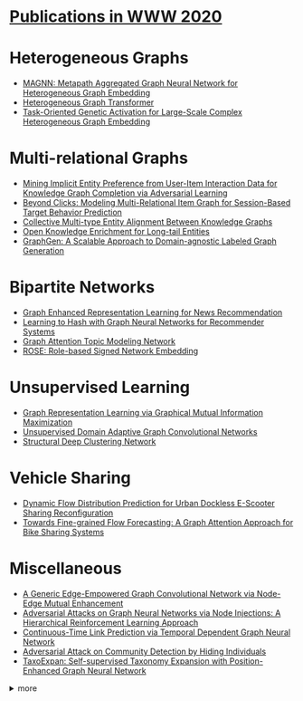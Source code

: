 # [Publications in WWW 2020](https://www2020.citi.sinica.edu.tw/schedule/research_track/)

# Heterogeneous Graphs
- [MAGNN: Metapath Aggregated Graph Neural Network for Heterogeneous Graph Embedding](https://github.com/naganandy/graph-based-deep-learning-literature/blob/master/conference-publications/folders/publications_www20/magnn_www20/README.md)
- [Heterogeneous Graph Transformer](https://github.com/naganandy/graph-based-deep-learning-literature/blob/master/conference-publications/folders/publications_www20/hgt_www20/README.md)
- [Task-Oriented Genetic Activation for Large-Scale Complex Heterogeneous Graph Embedding](https://github.com/naganandy/graph-based-deep-learning-literature/blob/master/conference-publications/folders/publications_www20/germ_www20/README.md)



# Multi-relational Graphs
- [Mining Implicit Entity Preference from User-Item Interaction Data for Knowledge Graph Completion via Adversarial Learning](https://github.com/naganandy/graph-based-deep-learning-literature/blob/master/conference-publications/folders/publications_www20/upgan_www20/README.md)
- [Beyond Clicks: Modeling Multi-Relational Item Graph for Session-Based Target Behavior Prediction](https://github.com/naganandy/graph-based-deep-learning-literature/blob/master/conference-publications/folders/publications_www20/mgnn_www20/README.md)
- [Collective Multi-type Entity Alignment Between Knowledge Graphs](https://github.com/naganandy/graph-based-deep-learning-literature/blob/master/conference-publications/folders/publications_www20/cgmualign_www20/README.md)
- [Open Knowledge Enrichment for Long-tail Entities](https://github.com/naganandy/graph-based-deep-learning-literature/blob/master/conference-publications/folders/publications_www20/okele_www20/README.md)
- [GraphGen: A Scalable Approach to Domain-agnostic Labeled Graph Generation](https://github.com/naganandy/graph-based-deep-learning-literature/blob/master/conference-publications/folders/publications_www20/graphgen_www20/README.md)



# Bipartite Networks
- [Graph Enhanced Representation Learning for News Recommendation](https://github.com/naganandy/graph-based-deep-learning-literature/blob/master/conference-publications/folders/publications_www20/gerl_www20/README.md)
- [Learning to Hash with Graph Neural Networks for Recommender Systems](https://github.com/naganandy/graph-based-deep-learning-literature/blob/master/conference-publications/folders/publications_www20/hashgnn_www20/README.md)
- [Graph Attention Topic Modeling Network](https://github.com/naganandy/graph-based-deep-learning-literature/blob/master/conference-publications/folders/publications_www20/gaton_www20/README.md)
- [ROSE: Role-based Signed Network Embedding](https://github.com/naganandy/graph-based-deep-learning-literature/blob/master/conference-publications/folders/publications_www20/rose_www20/README.md)



# Unsupervised Learning
- [Graph Representation Learning via Graphical Mutual Information Maximization](https://github.com/naganandy/graph-based-deep-learning-literature/blob/master/conference-publications/folders/publications_www20/gmi_www20/README.md)
- [Unsupervised Domain Adaptive Graph Convolutional Networks](https://github.com/naganandy/graph-based-deep-learning-literature/blob/master/conference-publications/folders/publications_www20/udagcn_www20/README.md)
- [Structural Deep Clustering Network](https://github.com/naganandy/graph-based-deep-learning-literature/blob/master/conference-publications/folders/publications_www20/sdcn_www20/README.md)



# Vehicle Sharing
- [Dynamic Flow Distribution Prediction for Urban Dockless E-Scooter Sharing Reconfiguration](https://github.com/naganandy/graph-based-deep-learning-literature/blob/master/conference-publications/folders/publications_www20/gcscoot_www20/README.md)
- [Towards Fine-grained Flow Forecasting: A Graph Attention Approach for Bike Sharing Systems](https://github.com/naganandy/graph-based-deep-learning-literature/blob/master/conference-publications/folders/publications_www20/gacnn_www20/README.md)



# Miscellaneous
-  [A Generic Edge-Empowered Graph Convolutional Network via Node-Edge Mutual Enhancement](https://github.com/naganandy/graph-based-deep-learning-literature/blob/master/conference-publications/folders/publications_www20/eegcn_www20/README.md)
- [Adversarial Attacks on Graph Neural Networks via Node Injections: A Hierarchical Reinforcement Learning Approach](https://github.com/naganandy/graph-based-deep-learning-literature/blob/master/conference-publications/folders/publications_www20/nipa_www20/README.md)
- [Continuous-Time Link Prediction via Temporal Dependent Graph Neural Network](https://github.com/naganandy/graph-based-deep-learning-literature/blob/master/conference-publications/folders/publications_www20/tdgnn_www20/README.md)
- [Adversarial Attack on Community Detection by Hiding Individuals](https://github.com/naganandy/graph-based-deep-learning-literature/blob/master/conference-publications/folders/publications_www20/cdattack_www20/README.md)
- [TaxoExpan: Self-supervised Taxonomy Expansion with Position-Enhanced Graph Neural Network](https://github.com/naganandy/graph-based-deep-learning-literature/blob/master/conference-publications/folders/publications_www20/taxoexpan_www20/README.md)



<details> 
<summary> more </summary> 

- Dynamic Graph Convolutional Networks for Entity Linking
- Identifying Referential Intention with Heterogeneous Contexts
- Learning the Structure of Auto-Encoding Recommenders
- Traffic Flow Prediction via Spatial Temporal Graph Neural Network
- Searching for Embeddings in a Haystack: Link Prediction on Knowledge Graphs with Subgraph Pruning

</details>
